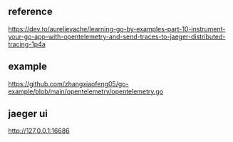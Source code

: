 ## reference
https://dev.to/aurelievache/learning-go-by-examples-part-10-instrument-your-go-app-with-opentelemetry-and-send-traces-to-jaeger-distributed-tracing-1p4a

## example
https://github.com/zhangxiaofeng05/go-example/blob/main/opentelemetry/opentelemetry.go

## jaeger ui
http://127.0.0.1:16686